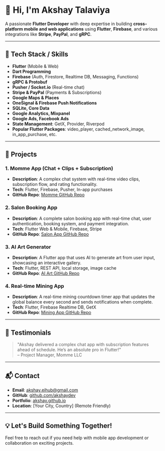 # 👋 Hi, I'm Akshay Talaviya

A passionate **Flutter Developer** with deep expertise in building **cross-platform mobile and web applications** using **Flutter**, **Firebase**, and various integrations like **Stripe**, **PayPal**, and **gRPC**.

---

## 🔧 **Tech Stack / Skills**

- **Flutter** (Mobile & Web)
- **Dart Programming**
- **Firebase** (Auth, Firestore, Realtime DB, Messaging, Functions)
- **gRPC & Protobuf**
- **Pusher / Socket.io** (Real-time chat)
- **Stripe & PayPal** (Payments & Subscriptions)
- **Google Maps & Places**
- **OneSignal & Firebase Push Notifications**
- **SQLite, Core Data**
- **Google Analytics, Mixpanel**
- **Google Ads, Facebook Ads**
- **State Management**: GetX, Provider, Riverpod
- **Popular Flutter Packages**: video_player, cached_network_image, in_app_purchase, etc.

---

## 🧪 **Projects**

### 1. **Momme App (Chat + Clips + Subscription)**
- **Description**: A complex chat system with real-time video clips, subscription flow, and rating functionality.
- **Tech**: Flutter, Firebase, Pusher, In-app purchases
- **GitHub Repo**: [Momme GitHub Repo](https://github.com/akshaydev/momme-app)

### 2. **Salon Booking App**
- **Description**: A complete salon booking app with real-time chat, user authentication, booking system, and payment integration.
- **Tech**: Flutter Web & Mobile, Firebase, Stripe
- **GitHub Repo**: [Salon App GitHub Repo](https://github.com/akshaydev/salon-booking)

### 3. **AI Art Generator**
- **Description**: A Flutter app that uses AI to generate art from user input, showcasing an interactive gallery.
- **Tech**: Flutter, REST API, local storage, image cache
- **GitHub Repo**: [AI Art GitHub Repo](https://github.com/akshaydev/ai-art-generator)

### 4. **Real-time Mining App**
- **Description**: A real-time mining countdown timer app that updates the global balance every second and sends notifications when complete.
- **Tech**: Flutter, Firebase Realtime DB, GetX
- **GitHub Repo**: [Mining App GitHub Repo](https://github.com/akshaydev/mining-timer)

---

## 💬 **Testimonials**

> "Akshay delivered a complex chat app with subscription features ahead of schedule. He’s an absolute pro in Flutter!"  
– Project Manager, Momme LLC

---

## 📬 **Contact**

- **Email**: akshay.eihub@gmail.com
- **GitHub**: [github.com/akshaydev](https://github.com/akshaydev)
- **Portfolio**: [akshay.github.io](https://akshay.github.io)
- **Location**: [Your City, Country] (Remote Friendly)

---

## 💡 **Let's Build Something Together!**
Feel free to reach out if you need help with mobile app development or collaboration on exciting projects.
